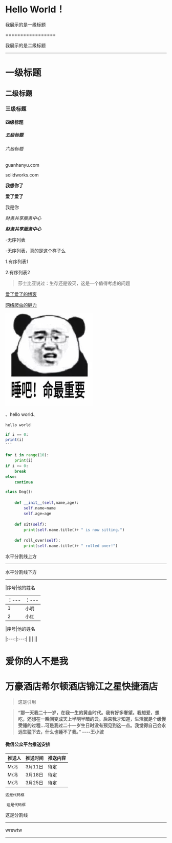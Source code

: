 # Hello World！

我展示的是一级标题

=================

我展示的是二级标题

-----------------------------

# 一级标题

## 二级标题

### 三级标题

#### 四级标题

##### 五级标题

###### 六级标题

guanhanyu.com  

solidworks.com  

**我想你了**

**爱了爱了**

我是你

*财务共享服务中心*

***财务共享服务中心***

-无序列表 

-无序列表，真的是这个样子么 

1.有序列表1 

2.有序列表2 

> 莎士比亚说过：生存还是毁灭，这是一个值得考虑的问题

[爱了爱了的博客](https://github.com)

[网络爬虫的魅力](https://www.zhihu.com)

![早点睡，不怕死吗？？？](https://github.com/akui777/Markdown777/blob/master/Pic/5acdb40f55386.jpg)



、hello world、

```hello world```

```for i in range(10)
if i == 0:
print(i)
​```

```

```python
for i in range(10):
    print(i)
if i >= 0:
    break
else:
    continue
```

```python
class Dog():
    
    def __init__(self,name,age):
        self.name=name
        self.age=age
        
    def sit(self):
        print(self.name.title()+ " is now sitting.")
        
    def roll_over(self):
        print(self.name.title()+ " rolled over!")
```

水平分割线上方

--------

水平分割线下方

-------

|序号|他的姓名

| ：--- | ：--- |
| :---- | ----- |
| 1     | 小明  |
| 2     | 小红  |

|序号|他的姓名

|:---:|:---:|
|||
||

# 爱你的人不是我

# 万豪酒店希尔顿酒店锦江之星快捷酒店

> 这是引用

> **“那一天我二十一岁，在我一生的黄金时代。我有好多奢望。我想爱，想吃，还想在一瞬间变成天上半明半暗的云。后来我才知道，生活就是个缓慢受锤的过程...可是我过二十一岁生日时没有预见到这一点。我觉得自己会永远生猛下去，什么也锤不了我。”   ----王小波**

#### 微信公众平台推送安排

| 推送人 | 推送时间 | 推送内容 |
| :----- | -------- | -------- |
| Mr冯   | 3月11日  | 待定     |
| Mr冯   | 3月18日  | 待定     |
| Mr冯   | 3月25日  | 待定     |

`这是代码框`

​	`这是代码框`

这是分割线

***

wrewtw

-----

